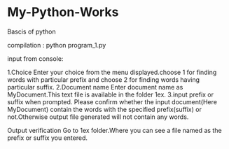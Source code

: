 My-Python-Works
===============

Bascis of python

compilation :
python program_1.py

input from console:

1.Choice
Enter your choice from the menu displayed.choose 1 for finding words with particular prefix and choose 2 for finding words having particular suffix.
2.Document name
Enter document name as MyDocument.This text file is available in the folder 1ex.
3.input prefix or suffix when prompted.
Please confirm whether the input document(Here MyDocument) contain the words with the specified prefix(suffix) or not.Otherwise output file generated will not contain any words.

Output verification
Go to 1ex folder.Where you can see a file named as the prefix or suffix you entered. 
